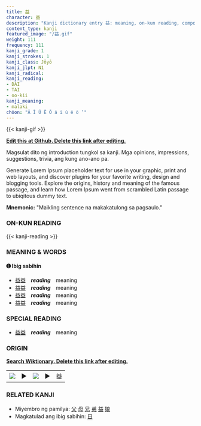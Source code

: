 ```yaml
---
title: 益
character: 益
description: "Kanji dictionary entry 益: meaning, on-kun reading, compounds, origin, related kanji"
content_type: kanji
featured_image: "/益.gif"
weight: 111
frequency: 111
kanji_grade: 1
kanji_strokes: 1
kanji_class: Jōyō
kanji_jlpt: N1
kanji_radical: 
kanji_reading: 
- DAI
- TAI
- oo-kii
kanji_meaning:
- malaki
chōon: "Ā Ī Ū Ē Ō ā ī ū ē ō ’"
---
```

[//]: # (Don't edit the line below. Kanji animated GIF code is automatically generated.)
{{< kanji-gif >}}

[//]: # (Edit below this line.)

**[Edit this at Github. Delete this link after editing.](https://github.com/tim0g/tim/tree/main/content/kanji/益/index.md)**

Magsulat dito ng introduction tungkol sa kanji. Mga opinions, impressions, suggestions, trivia, ang kung ano-ano pa.

Generate Lorem Ipsum placeholder text for use in your graphic, print and web layouts, and discover plugins for your favorite writing, design and blogging tools. Explore the origins, history and meaning of the famous passage, and learn how Lorem Ipsum went from scrambled Latin passage to ubiqitous dummy text.
 
**Mnemonic:** "Maikling sentence na makakatulong sa pagsaulo."

### ON-KUN READING

[//]: # (Don't edit the line below. ON-KUN READING code is automatically generated.)
{{< kanji-reading >}}

### MEANING & WORDS

#### ➊ **Ibig sabihin**
  - [益](../益)[益](../益)　***reading***　meaning
  - [益](../益)[益](../益)　***reading***　meaning
  - [益](../益)[益](../益)　***reading***　meaning
  - [益](../益)[益](../益)　***reading***　meaning

### SPECIAL READING
  - [益](../益)[益](../益)　***reading***　meaning

### ORIGIN

**[Search Wiktionary. Delete this link after editing.](https://wiktionary.org/wiki/益)**
<table class="kanji-table"><tr><td>
<img src="60px-益-bronze.svg.png">
</td><td>▶</td><td>
<img src="60px-益-oracle.svg.png">
</td><td>▶</td>
<td class="kanji-origin">益</td>
</tr></table>

### RELATED KANJI
- Miyembro ng pamilya: [父](../父) [母](../母) [兄](../兄) [弟](../弟) [益](../益) [娘](../娘)
- Magkatulad ang ibig sabihin: [日](../日)
